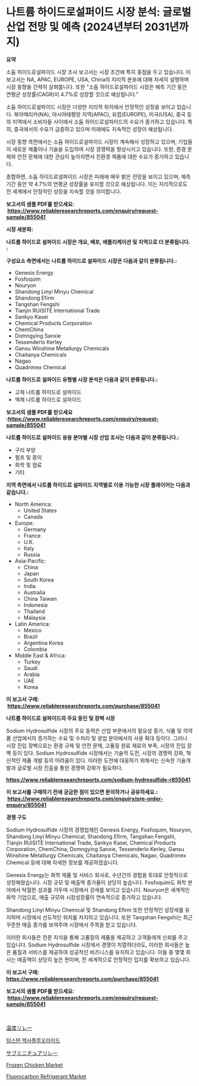 <p><h1>나트륨 하이드로설퍼이드 시장 분석: 글로벌 산업 전망 및 예측 (2024년부터 2031년까지)</h1></p><p><strong>요약</strong></p>
<p><p>소듐 하이드로설파이드 시장 조사 보고서는 시장 조건에 특히 중점을 두고 있습니다. 이 보고서는 NA, APAC, EUROPE, USA, China의 지리적 분포에 대해 자세히 설명하며 시장 동향을 간략히 살펴봅니다. 또한 "소듐 하이드로설파이드 시장은 예측 기간 동안 연평균 성장률(CAGR)이 4.7%로 성장할 것으로 예상됩니다." </p><p>소듐 하이드로설파이드 시장은 다양한 지리적 위치에서 안정적인 성장을 보이고 있습니다. 북아메리카(NA), 아시아태평양 지역(APAC), 유럽(EUROPE), 미국(USA), 중국 등의 지역에서 소비자들 사이에서 소듐 하이드로설파이드의 수요가 증가하고 있습니다. 특히, 중국에서의 수요가 급증하고 있으며 미래에도 지속적인 성장이 예상됩니다.</p><p>시장 동향 측면에서는 소듐 하이드로설파이드 시장이 계속해서 성장하고 있으며, 기업들이 새로운 제품이나 기술을 도입하여 시장 경쟁력을 향상시키고 있습니다. 또한, 환경 문제와 안전 문제에 대한 관심이 높아지면서 친환경 제품에 대한 수요가 증가하고 있습니다.</p><p>종합하면, 소듐 하이드로설파이드 시장은 미래에 매우 밝은 전망을 보이고 있으며, 예측 기간 동안 약 4.7%의 연평균 성장률을 유지할 것으로 예상됩니다. 이는 지리적으로도 전 세계에서 안정적인 성장을 지속할 것을 의미합니다.</p></p>
<p><strong>보고서의 샘플 PDF를 받으세요: &nbsp;<a href="https://www.reliableresearchreports.com/enquiry/request-sample/855041">https://www.reliableresearchreports.com/enquiry/request-sample/855041</a></strong></p>
<p><strong>시장 세분화:</strong></p>
<p><strong> 나트륨 하이드로 설파이드 시장은 개요, 배포, 애플리케이션 및 지역으로 더 분류됩니다. :</strong></p>
<p><strong>구성요소 측면에서는 나트륨 하이드로 설파이드 시장은 다음과 같이 분류됩니다.:</strong></p>
<p><ul><li>Genesis Energy</li><li>Fosfoquim</li><li>Nouryon</li><li>Shandong Linyi Minyu Chemical</li><li>Shandong Efirm</li><li>Tangshan Fengshi</li><li>Tianjin RUISITE International Trade</li><li>Sankyo Kasei</li><li>Chemical Products Corporation</li><li>ChemChina</li><li>Domngying Sanxie</li><li>Tessenderlo Kerley</li><li>Gansu Winshine Metallurgy Chemicals</li><li>Chaitanya Chemicals</li><li>Nagao</li><li>Quadrimex Chemical</li></ul></p>
<p><strong> 나트륨 하이드로 설파이드 유형별 시장 분석은 다음과 같이 분류됩니다.:</strong></p>
<p><ul><li>고체 나트륨 하이드로 설파이드</li><li>액체 나트륨 하이드로 설파이드</li></ul></p>
<p><strong>보고서의 샘플 PDF를 받으세요 :<a href="https://www.reliableresearchreports.com/enquiry/request-sample/855041">https://www.reliableresearchreports.com/enquiry/request-sample/855041</a></strong></p>
<p><strong> 나트륨 하이드로 설파이드 응용 분야별 시장 산업 조사는 다음과 같이 분류됩니다.:</strong></p>
<p><ul><li>구리 부양</li><li>펄프 및 종이</li><li>화학 및 염료</li><li>기타</li></ul></p>
<p><strong>지역 측면에서 나트륨 하이드로 설파이드 지역별로 이용 가능한 시장 플레이어는 다음과 같습니다.:</strong></p>
<p><ul>
    <li>
        North America:
        <ul>
            <li>United States</li>
            <li>Canada</li>
        </ul>
    </li>
    <li>
        Europe:
        <ul>
            <li>Germany</li>
            <li>France</li>
            <li>U.K.</li>
            <li>Italy</li>
            <li>Russia</li>
        </ul>
    </li>
    <li>
        Asia-Pacific:
        <ul>
            <li>China</li>
            <li>Japan</li>
            <li>South Korea</li>
            <li>India</li>
            <li>Australia</li>
            <li>China Taiwan</li>
            <li>Indonesia</li>
            <li>Thailand</li>
            <li>Malaysia</li>
        </ul>
    </li>
    <li>
        Latin America:
        <ul>
            <li>Mexico</li>
            <li>Brazil</li>
            <li>Argentina Korea</li>
            <li>Colombia</li>
        </ul>
    </li>
    <li>
        Middle East & Africa:
        <ul>
            <li>Turkey</li>
            <li>Saudi</li>
            <li>Arabia</li>
            <li>UAE</li>
            <li>Korea</li>
        </ul>
    </li>
    </ul></p>
<p><strong>이 보고서 구매: &nbsp;<a href="https://www.reliableresearchreports.com/purchase/855041">https://www.reliableresearchreports.com/purchase/855041</a></strong></p>
<p><strong>나트륨 하이드로 설파이드의 주요 동인 및 장벽 시장</strong></p>
<p><p>Sodium Hydrosulfide 시장의 주요 동력은 산업 부문에서의 필요성 증가, 식품 및 의약품 산업에서의 증가하는 수요 및 수처리 및 광업 분야에서의 사용 확대 등이다. 그러나 시장 진입 장벽으로는 환경 규제 및 안전 문제, 고품질 원료 재료의 부족, 시장의 진입 장벽 등이 있다. Sodium Hydrosulfide 시장에서는 기술적 도전, 시장의 경쟁력 강화, 혁신적인 제품 개발 등의 어려움이 있다. 이러한 도전에 대응하기 위해서는 신속한 기술개발과 글로벌 시장 진출을 통한 경쟁력 강화가 필요하다.</p></p>
<p><strong><a href="https://www.reliableresearchreports.com/sodium-hydrosulfide-r855041">https://www.reliableresearchreports.com/sodium-hydrosulfide-r855041</a></strong></p>
<p><strong>이 보고서를 구매하기 전에 궁금한 점이 있으면 문의하거나 공유하세요.: &nbsp;<a href="https://www.reliableresearchreports.com/enquiry/pre-order-enquiry/855041">https://www.reliableresearchreports.com/enquiry/pre-order-enquiry/855041</a></strong></p>
<p><strong>경쟁 구도</strong></p>
<p><p>Sodium Hydrosulfide 시장의 경쟁업체인 Genesis Energy, Fosfoquim, Nouryon, Shandong Linyi Minyu Chemical, Shandong Efirm, Tangshan Fengshi, Tianjin RUISITE International Trade, Sankyo Kasei, Chemical Products Corporation, ChemChina, Domngying Sanxie, Tessenderlo Kerley, Gansu Winshine Metallurgy Chemicals, Chaitanya Chemicals, Nagao, Quadrimex Chemical 등에 대해 자세한 정보를 제공하겠습니다.</p><p>Genesis Energy는 화학 제품 및 서비스 회사로, 수년간의 경험을 토대로 안정적으로 성장해왔습니다. 시장 규모 및 매출액 증가율이 상당히 높습니다. Fosfoquim도 화학 분야에서 탁월한 성과를 거두며 시장에서 강세를 보이고 있습니다. Nouryon은 세계적인 화학 기업으로, 매출 규모와 시장성장률이 연속적으로 증가하고 있습니다.</p><p>Shandong Linyi Minyu Chemical 및 Shandong Efirm 또한 안정적인 성장세를 유지하며 시장에서 선도적인 위치를 차지하고 있습니다. 또한 Tangshan Fengshi는 최근 꾸준한 매출 증가를 보여주며 시장에서 주목을 받고 있습니다.</p><p>이러한 회사들은 전문 지식을 통해 고품질의 제품을 제공하고 고객들에게 신뢰를 주고 있습니다. Sodium Hydrosulfide 시장에서 경쟁이 치열하더라도, 이러한 회사들은 높은 품질과 서비스를 제공하여 성공적인 비즈니스를 유지하고 있습니다. 이들 중 몇몇 회사는 매출액이 상당히 높은 편이며, 전 세계적으로 안정적인 입지를 확보하고 있습니다.</p></p>
<p><strong>이 보고서 구매: &nbsp; <a href="https://www.reliableresearchreports.com/purchase/855041">https://www.reliableresearchreports.com/purchase/855041</a></strong></p>
<p><strong>보고서의 샘플 PDF를 받으세요: &nbsp;<a href="https://www.reliableresearchreports.com/enquiry/request-sample/855041">https://www.reliableresearchreports.com/enquiry/request-sample/855041</a></strong><strong></strong></p>
<p>&nbsp;</p>
<p><p><a href="https://github.com/joaejkdzgyljvo6/Market-Research-Report-List-1/blob/main/384642118195.md">温度リレー</a></p><p><a href="https://github.com/vsoq0zknh59/Market-Research-Report-List-1/blob/main/377716216688.md">텅스텐 헥사플루오라이드</a></p><p><a href="https://github.com/NashBeahan2023/Market-Research-Report-List-1/blob/main/730554718196.md">サブミニチュアリレー</a></p><p><a href="https://github.com/peachesmcdowel1/Market-Research-Report-List-2/blob/main/frozen-chicken-market.md">Frozen Chicken Market</a></p><p><a href="https://issuu.com/reportprime-2/docs/fluorocarbon-refrigerant-market-size-2030.pptx">Fluorocarbon Refrigerant Market</a></p></p>